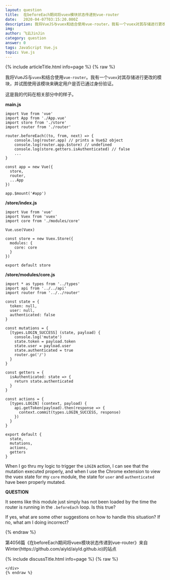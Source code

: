 ```yaml
---
layout: question
title:  在beforeEach期间将vuex模块状态传递到vue-router
date:   2020-04-07T03:15:20.000Z
description: 我将VueJS与vuex和结合使用vue-router。我有一个vuex对其存储进行更改的模块，并试图使用该模块来确定用户是否已通过身份验证。这是我的...
img: 
author: 飞云JinJin
category: question
answer: 0
tags: JavaScript Vue.js
topic: Vue.js
---
```

<div class="article-root">
  <div class="article">
    {% include articleTitle.html info=page %}
    {% raw %}
    <div class="article-content"><p><font style="vertical-align: inherit;"><font style="vertical-align: inherit;">我将VueJS与</font></font><code>vuex</code><font style="vertical-align: inherit;"><font style="vertical-align: inherit;">和</font><font style="vertical-align: inherit;">结合使用</font></font><code>vue-router</code><font style="vertical-align: inherit;"><font style="vertical-align: inherit;">。</font><font style="vertical-align: inherit;">我有一个</font></font><code>vuex</code><font style="vertical-align: inherit;"><font style="vertical-align: inherit;">对其存储进行更改</font><font style="vertical-align: inherit;">的</font><font style="vertical-align: inherit;">模块，并试图使用该模块来确定用户是否已通过身份验证。</font></font></p>

<p><font style="vertical-align: inherit;"><font style="vertical-align: inherit;">这是我的代码在相关部分中的样子。</font></font></p>

<p><strong><font style="vertical-align: inherit;"><font style="vertical-align: inherit;">main.js</font></font></strong></p>

<pre><code>import Vue from 'vue'<font></font>
import App from './App.vue'<font></font>
import store from './store'<font></font>
import router from './router'<font></font>
<font></font>
router.beforeEach((to, from, next) =&gt; {<font></font>
    console.log(router.app) // prints a Vue$2 object<font></font>
    console.log(router.app.$store) // undefined<font></font>
    console.log(store.getters.isAuthenticated) // false<font></font>
    ...<font></font>
}<font></font>
<font></font>
const app = new Vue({<font></font>
  store,<font></font>
  router,<font></font>
  ...App<font></font>
})<font></font>
<font></font>
app.$mount('#app')<font></font>
</code></pre>

<p><strong><font style="vertical-align: inherit;"><font style="vertical-align: inherit;">/store/index.js</font></font></strong></p>

<pre><code>import Vue from 'vue'<font></font>
import Vuex from 'vuex'<font></font>
import core from './modules/core'<font></font>
<font></font>
Vue.use(Vuex)<font></font>
<font></font>
const store = new Vuex.Store({<font></font>
  modules: {<font></font>
    core: core<font></font>
  }<font></font>
})<font></font>
<font></font>
export default store<font></font>
</code></pre>

<p><strong><font style="vertical-align: inherit;"><font style="vertical-align: inherit;">/store/modules/core.js</font></font></strong></p>

<pre><code>import * as types from '../types'<font></font>
import api from '../../api'<font></font>
import router from '../../router'<font></font>
<font></font>
const state = {<font></font>
  token: null,<font></font>
  user: null,<font></font>
  authenticated: false<font></font>
}<font></font>
<font></font>
const mutations = {<font></font>
  [types.LOGIN_SUCCESS] (state, payload) {<font></font>
    console.log('mutate')<font></font>
    state.token = payload.token<font></font>
    state.user = payload.user<font></font>
    state.authenticated = true<font></font>
    router.go('/')<font></font>
  }<font></font>
}<font></font>
<font></font>
const getters = {<font></font>
  isAuthenticated: state =&gt; {<font></font>
    return state.authenticated<font></font>
  }<font></font>
}<font></font>
<font></font>
const actions = {<font></font>
  [types.LOGIN] (context, payload) {<font></font>
    api.getToken(payload).then(response =&gt; {<font></font>
      context.commit(types.LOGIN_SUCCESS, response)<font></font>
    })<font></font>
  }<font></font>
}<font></font>
<font></font>
export default {<font></font>
  state,<font></font>
  mutations,<font></font>
  actions,<font></font>
  getters<font></font>
}<font></font>
</code></pre>

<p>When I go thru my logic to trigger the <code>LOGIN</code> action, I can see that the mutation executed properly, and when I use the Chrome extension to view the vuex state for my <code>core</code> module, the state for <code>user</code> and <code>authenticated</code> have been properly mutated.</p>

<p><strong>QUESTION</strong></p>

<p>It seems like this module just simply has not been loaded by the time the router is running in the <code>.beforeEach</code> loop. Is this true?</p>

<p>If yes, what are some other suggestions on how to handle this situation?
If no, what am I doing incorrect?</p></div>
    {% endraw %}
  </div>
  <p class="winter_mark">第4056篇《在beforeEach期间将vuex模块状态传递到vue-router》来自Winter(https://github.com/aiyld/aiyld.github.io)的站点</p>
  <div class="discuss-wrapper">
    {% include discussTitle.html info=page %}
    {% raw %}
    <div class="discuss-list">
    
    </div>
    {% endraw %}
  </div>
<div>
